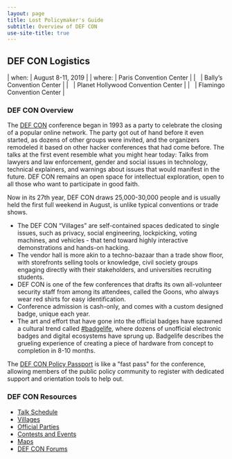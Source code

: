 ```yaml
---
layout: page
title: Lost Policymaker's Guide
subtitle: Overview of DEF CON
use-site-title: true
---
```


## DEF CON Logistics
| when:  | August 8-11, 2019                  |
| where: | Paris Convention Center            |
| &nbsp; | Bally’s Convention Center          |
| &nbsp; | Planet Hollywood Convention Center |
| &nbsp; | Flamingo Convention Center         |

### DEF CON Overview
The [DEF CON](https://defcon.org) conference began in 1993 as a party to celebrate the closing of a popular online network. The party got out of hand before it even started, as dozens of other groups were invited, and the organizers remodeled it based on other hacker conferences that had come before. The talks at the first event resemble what you might hear today: Talks from lawyers and law enforcement, gender and social issues in technology, technical explainers, and warnings about issues that would manifest in the future. DEF CON remains an open space for intellectual exploration, open to all those who want to participate in good faith.

Now in its 27th year, DEF CON draws 25,000-30,000 people and is usually held the first full weekend in August, is unlike typical conventions or trade shows.

 * The DEF CON “Villages” are self-contained spaces dedicated to single issues, such as privacy, social engineering, lockpicking, voting machines, and vehicles - that tend toward highly interactive demonstrations and hands-on hacking.
 * The vendor hall is more akin to a techno-bazaar than a trade show floor, with storefronts selling tools or knowledge, civil society groups engaging directly with their stakeholders, and universities recruiting students.
 * DEF CON is one of the few conferences that drafts its own all-volunteer security staff from among its attendees, called the Goons, who always wear red shirts for easy identification.
 * Conference admission is cash-only, and comes with a custom designed badge, unique each year.
 * The art and effort that have gone into the official badges have spawned a cultural trend called <a href="https://twitter.com/hashtag/badgelife">#badgelife</a>, where dozens of unofficial electronic badges and digital ecosystems have sprung up. Badgelife describes the grueling experience of creating a piece of hardware from concept to completion in 8-10 months.

The [DEF CON Policy Passport](http://bit.ly/DCPolicyReg) is like a "fast pass" for the conference, allowing members of the public policy community to register with dedicated support and orientation tools to help out.

### DEF CON Resources
* [Talk Schedule](https://www.defcon.org/html/defcon-27/dc-27-schedule.html#Thursday)
* [Villages](https://www.defcon.org/html/defcon-27/dc-27-villages.html)
* [Official Parties](https://www.defcon.org/html/defcon-27/dc-27-parties.html)
* [Contests and Events](https://www.defcon.org/html/defcon-27/dc-27-ce.html)
* [Maps](https://www.defcon.org/html/defcon-27/dc-27-venue.html)
* [DEF CON Forums](https://forum.defcon.org/node/227570)
